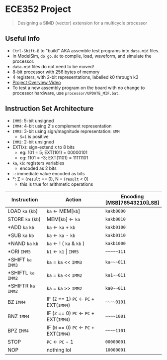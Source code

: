# ECE352 Project
> Designing a SIMD (vector) extension for a multicycle processor

## Useful Info

- `Ctrl-Shift-B` to "build" AKA assemble test programs into `data.mid` files.
- In ModelSim, `do go.do` to compile, load, waveform, and simulate the processor.
- `data.mid` files do not need to be moved!
- 8-bit processor with 256 bytes of memory
- 4 registers, with 2-bit representations, labelled k0 through k3
- [Project Overview Video](https://www.youtube.com/watch?v=TWZiudul_ws)
- To test a new assembly program on the board with no change to processor hardware, use `processor/UPDATE_MIF.bat`.

## Instruction Set Architecture

- `IMM5`: 5-bit unsigned
- `IMM4`: 4-bit using 2's complement representation
- `IMM3`: 3-bit using sign/magnitude representation: `SMM`
     - `S=1` is positive
- `IMM2`: 2-bit unsigned
- EXT(`X`): sign-extend `X` to 8 bits
     - eg: 101 = 5; EXT(101) = 00000101
     - eg: 1101 = -3; EXT(1101) = 11111101
- `ka`, `kb`: registers variables
     - encoded as 2 bits
- `~`: immediate value encoded as bits
- *: Z = (`result` == 0), N = (`result` < 0)
     - this is true for arithmetic operations

Instruction|Action|Encoding<br>[MSB]76543210[LSB]
---|---|---
LOAD `ka` (`kb`)|`ka` ← MEM[`kb`]|`kakb0000`
STORE `ka` (`kb`)|MEM[`kb`] ← `ka`|`kakb0010`
*ADD `ka` `kb`|`ka` ← `ka` + `kb`|`kakb0100`
*SUB `ka` `kb`|`ka` ← `ka` - `kb`|`kakb0110`
*NAND `ka` `kb`| `ka` ← ! ( `ka` & `kb` )|`kakb1000`
*ORI `IMM5`|`k1` ← `k1` \| `IMM5`|`~~~~~111`
*SHIFT `ka` `IMM3`|`ka` = `ka` << `IMM3`|`ka~~~011`
*SHIFTL `ka` `IMM2`|`ka` = `ka` << `IMM2`|`ka1~~011`
*SHIFTR `ka` `IMM2`|`ka` = `ka` >> `IMM2`|`ka0~~011`
BZ `IMM4`|IF (`Z` == 1) `PC` ← `PC` + EXT(`IMM4`)|`~~~~0101`
BNZ `IMM4`|IF (`Z` == 0) `PC` ← `PC` + EXT(`IMM4`)|`~~~~1001`
BPZ `IMM4`|IF (`N` == 0) `PC` ← `PC` + EXT(`IMM4`)|`~~~~1101`
STOP|`PC` ← `PC` - 1|`00000001`
NOP|nothing lol|`10000001`
